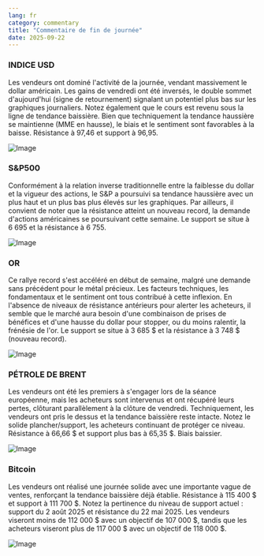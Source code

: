 ```yaml
---
lang: fr
category: commentary
title: "Commentaire de fin de journée"
date: 2025-09-22
---
```


### INDICE USD

Les vendeurs ont dominé l'activité de la journée, vendant massivement le dollar américain. Les gains de vendredi ont été inversés, le double sommet d'aujourd'hui (signe de retournement) signalant un potentiel plus bas sur les graphiques journaliers. Notez également que le cours est revenu sous la ligne de tendance baissière. Bien que techniquement la tendance haussière se maintienne (MME en hausse), le biais et le sentiment sont favorables à la baisse. Résistance à 97,46 et support à 96,95.

![Image](https://markleighedu.github.io/img/Sep-2025/22-Sep-2025/usdindex.jpg)

### S&P500

Conformément à la relation inverse traditionnelle entre la faiblesse du dollar et la vigueur des actions, le S&P a poursuivi sa tendance haussière avec un plus haut et un plus bas plus élevés sur les graphiques. Par ailleurs, il convient de noter que la résistance atteint un nouveau record, la demande d'actions américaines se poursuivant cette semaine. Le support se situe à 6 695 et la résistance à 6 755.

![Image](https://markleighedu.github.io/img/Sep-2025/22-Sep-2025/sp500.jpg)

### OR

Ce rallye record s'est accéléré en début de semaine, malgré une demande sans précédent pour le métal précieux. Les facteurs techniques, les fondamentaux et le sentiment ont tous contribué à cette inflexion. En l'absence de niveaux de résistance antérieurs pour alerter les acheteurs, il semble que le marché aura besoin d'une combinaison de prises de bénéfices et d'une hausse du dollar pour stopper, ou du moins ralentir, la frénésie de l'or. Le support se situe à 3 685 $ et la résistance à 3 748 $ (nouveau record).

![Image](https://markleighedu.github.io/img/Sep-2025/22-Sep-2025/gold.jpg)

### PÉTROLE DE BRENT

Les vendeurs ont été les premiers à s'engager lors de la séance européenne, mais les acheteurs sont intervenus et ont récupéré leurs pertes, clôturant parallèlement à la clôture de vendredi. Techniquement, les vendeurs ont pris le dessus et la tendance baissière reste intacte. Notez le solide plancher/support, les acheteurs continuant de protéger ce niveau. Résistance à 66,66 $ et support plus bas à 65,35 $. Biais baissier.

![Image](https://markleighedu.github.io/img/Sep-2025/22-Sep-2025/brentoil.jpg)

### Bitcoin

Les vendeurs ont réalisé une journée solide avec une importante vague de ventes, renforçant la tendance baissière déjà établie. Résistance à 115 400 $ et support à 111 700 $. Notez la pertinence du niveau de support actuel : support du 2 août 2025 et résistance du 22 mai 2025. Les vendeurs viseront moins de 112 000 $ avec un objectif de 107 000 $, tandis que les acheteurs viseront plus de 117 000 $ avec un objectif de 118 000 $.

![Image](https://markleighedu.github.io/img/Sep-2025/22-Sep-2025/bitcoin.jpg)

